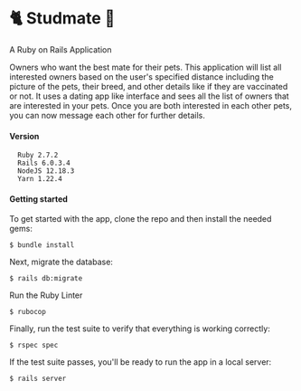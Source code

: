 # :cat2: Studmate :dog:

A Ruby on Rails Application

Owners who want the best mate for their pets. This application will list all interested owners based on the user's specified distance including the picture of the pets, their breed, and other details like if they are vaccinated or not. It uses a dating app like interface and sees all the list of owners that are interested in your pets. Once you are both interested in each other pets, you can now message each other for further details.

#### Version

```
  Ruby 2.7.2
  Rails 6.0.3.4
  NodeJS 12.18.3
  Yarn 1.22.4
```

#### Getting started
To get started with the app, clone the repo and then install the needed gems:
```
$ bundle install
```
Next, migrate the database:
```
$ rails db:migrate
```
Run the Ruby Linter
```
$ rubocop
```
Finally, run the test suite to verify that everything is working correctly:
```
$ rspec spec
```
If the test suite passes, you'll be ready to run the app in a local server:
```
$ rails server
```
